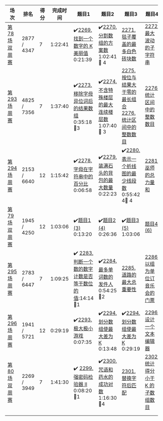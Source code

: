 | 场次                                                         | 排名        | 得分 | 完成时间 | 题目1                                                        | 题目2                                                        | 题目3                                                        | 题目4                                                        |
| ------------------------------------------------------------ | ----------- | ---- | -------- | ------------------------------------------------------------ | ------------------------------------------------------------ | ------------------------------------------------------------ | ------------------------------------------------------------ |
| [第 78 场双周赛](https://leetcode.cn/contest/biweekly-contest-78/) | 2877 / 4347 | 7    | 1:22:41  | :heavy_check_mark:[2269. 找到一个数字的 K 美丽值](https://leetcode.cn/problems/find-the-k-beauty-of-a-number/) 0:21:39 | :heavy_check_mark:[2270. 分割数组的方案数](https://leetcode.cn/problems/number-of-ways-to-split-array/) 1:02:41 :bug: 4 | [2271. 毯子覆盖的最多白色砖块数](https://leetcode.cn/problems/maximum-white-tiles-covered-by-a-carpet/) | [2272. 最大波动的子字符串](https://leetcode.cn/problems/substring-with-largest-variance/) |
| [第 293 场周赛](https://leetcode.cn/contest/weekly-contest-293/) | 4825 / 7356 | 7    | 1:37:40  | :heavy_check_mark:[2273. 移除字母异位词后的结果数组](https://leetcode.cn/problems/find-resultant-array-after-removing-anagrams/) 0:35:18 :bug:3 | :heavy_check_mark:[2274. 不含特殊楼层的最大连续楼层数](https://leetcode.cn/problems/maximum-consecutive-floors-without-special-floors/) 1:07:40 :bug: 3 | [2275. 按位与结果大于零的最长组合](https://leetcode.cn/problems/largest-combination-with-bitwise-and-greater-than-zero/)[2276. 统计区间中的整数数目](https://leetcode.cn/problems/count-integers-in-intervals/) | [2276. 统计区间中的整数数目](https://leetcode.cn/problems/count-integers-in-intervals/) |
| [第 294 场周赛](https://leetcode.cn/contest/weekly-contest-294) | 2153 / 6640 | 12   | 1:15:42  | :heavy_check_mark:[2278. 字母在字符串中的百分比](https://leetcode.cn/problems/percentage-of-letter-in-string/)0:06:58 | :heavy_check_mark:[2279. 装满石头的背包的最大数量](https://leetcode.cn/problems/maximum-bags-with-full-capacity-of-rocks/) 0:22:23 | :heavy_check_mark:[2280. 表示一个折线图的最少线段数](https://leetcode.cn/problems/minimum-lines-to-represent-a-line-chart/) 0:55:42 4:bug: 4 | [2281. 巫师的总力量和](https://leetcode.cn/problems/sum-of-total-strength-of-wizards/) |
| [第 79 场双周赛](https://leetcode.cn/contest/biweekly-contest-79/) | 1945 / 4250 | 12   | 1:03:06  | :heavy_check_mark:[题目1 (3)](https://leetcode.cn/problems/check-if-number-has-equal-digit-count-and-digit-value/) 0:13:20 | :heavy_check_mark:[题目2 (4)](https://leetcode.cn/problems/sender-with-largest-word-count/) 0:26:36 | :heavy_check_mark:[题目3 (5)](https://leetcode.cn/problems/maximum-total-importance-of-roads/) 1:03:06 | [题目4 (6)](https://leetcode.cn/problems/booking-concert-tickets-in-groups/) |
| [第 295 场周赛](https://leetcode.cn/contest/weekly-contest-295/) | 2783 / 6447 | 7    | 1:09:25  | :heavy_check_mark: [2283. 判断一个数的数字计数是否等于数位的值](https://leetcode.cn/problems/check-if-number-has-equal-digit-count-and-digit-value/):14:14 :bug:1 | :heavy_check_mark:[2284. 最多单词数的发件人](https://leetcode.cn/problems/apply-discount-to-prices/) 0:54:25 :bug:2 | [2285. 道路的最大总重要性](https://leetcode.cn/problems/steps-to-make-array-non-decreasing/) | [2286. 以组为单位订音乐会的门票](https://leetcode.cn/problems/minimum-obstacle-removal-to-reach-corner/) |
| [第 296 场周赛 ](https://leetcode.cn/contest/weekly-contest-296) | 1941 / 5721 | 12   | 0:29:19  | :heavy_check_mark:[2293. 极大极小游戏](https://leetcode.cn/problems/min-max-game/) 0:07:35 | :heavy_check_mark:[2294. 划分数组使最大差为 K](https://leetcode.cn/problems/partition-array-such-that-maximum-difference-is-k/) 0:13:48 | :heavy_check_mark:[2294. 划分数组使最大差为 K](https://leetcode.cn/problems/replace-elements-in-an-array/) 0:29:19 | [2296. 设计一个文本编辑器](https://leetcode.cn/problems/design-a-text-editor/) |
| [第 80 场双周赛](https://leetcode.cn/contest/biweekly-contest-80/) | 2269 / 3949 | 7    | 1:41:30  | :heavy_check_mark: [2299. 强密码检验器 II](https://leetcode.cn/problems/strong-password-checker-ii/) 0:08:20 :bug:1 | :heavy_check_mark:[2300. 咒语和药水的成功对数](https://leetcode.cn/problems/successful-pairs-of-spells-and-potions/) 1:16:30 :bug:4 | [2301. 替换字符后匹配 ](https://leetcode.cn/problems/match-substring-after-replacement/) | [2302. 统计得分小于 K 的子数组数目 ](https://leetcode.cn/problems/count-subarrays-with-score-less-than-k/) |
|                                                              |             |      |          |                                                              |                                                              |                                                              |                                                              |
|                                                              |             |      |          |                                                              |                                                              |                                                              |                                                              |

